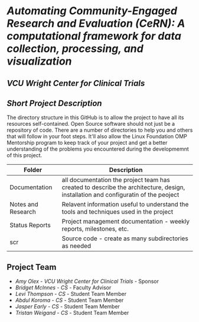 # *Automating Community-Engaged Research and Evaluation (CeRN): A computational framework for data collection, processing, and visualization*
## *VCU Wright Center for Clinical Trials*
## *Short Project Description*
The directory structure in this GitHub is to allow the project to have all its resources self-contained.
Open Source software should not just be a repository of code.  There are a number of directories to help you and others that will 
follow in your foot steps.  It'll also allow the Linux Foundation OMP Mentorship program to keep track of your project and get
a better understanding of the problems you encountered during the developmemnt of this project.

| Folder | Description |
|---|---|
| Documentation |  all documentation the project team has created to describe the architecture, design, installation and configuratin of the peoject |
| Notes and Research | Relavent information useful to understand the tools and techniques used in the project |
| Status Reports | Project management documentation - weekly reports, milestones, etc. |
| scr | Source code - create as many subdirectories as needed |

## Project Team
- *Amy Olex*  - *VCU Wright Center for Clinical Trials* - Sponsor
- *Bridget McInnes* - *CS* - Faculty Advisor
- *Levi Thompson* - *CS* - Student Team Member
- *Abdul Koroma* - *CS* - Student Team Member
- *Jasper Early* - *CS* - Student Team Member
- *Tristan Weigand* - *CS* - Student Team Member
